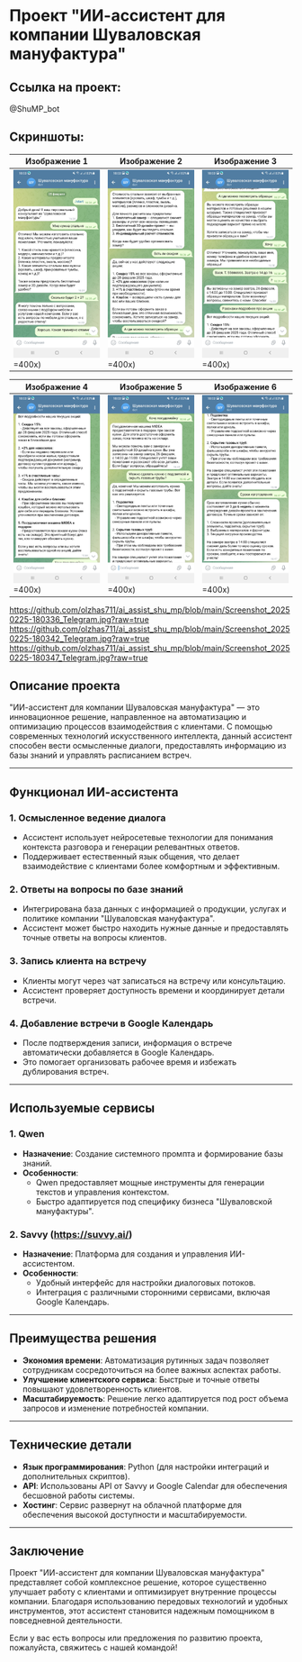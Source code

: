 # Проект "ИИ-ассистент для компании Шуваловская мануфактура"

## Ссылка на проект: 

@ShuMP_bot

## Скриншоты:
| Изображение 1 | Изображение 2 | Изображение 3 |
|---------------|---------------|---------------|
| ![](https://github.com/olzhas711/ai_assist_shu_mp/blob/main/Screenshot_20250225-180310_Telegram.jpg?raw=true) =400x) | ![](https://github.com/olzhas711/ai_assist_shu_mp/blob/main/Screenshot_20250225-180317_Telegram.jpg?raw=true) =400x) | ![](https://github.com/olzhas711/ai_assist_shu_mp/blob/main/Screenshot_20250225-180323_Telegram.jpg?raw=true) =400x) |

| Изображение 4 | Изображение 5 | Изображение 6 |
|---------------|---------------|---------------|
| ![](https://github.com/olzhas711/ai_assist_shu_mp/blob/main/Screenshot_20250225-180336_Telegram.jpg?raw=true) =400x) | ![](https://github.com/olzhas711/ai_assist_shu_mp/blob/main/Screenshot_20250225-180342_Telegram.jpg?raw=true) =400x) | ![](https://github.com/olzhas711/ai_assist_shu_mp/blob/main/Screenshot_20250225-180347_Telegram.jpg?raw=true) =400x) |


https://github.com/olzhas711/ai_assist_shu_mp/blob/main/Screenshot_20250225-180336_Telegram.jpg?raw=true
https://github.com/olzhas711/ai_assist_shu_mp/blob/main/Screenshot_20250225-180342_Telegram.jpg?raw=true
https://github.com/olzhas711/ai_assist_shu_mp/blob/main/Screenshot_20250225-180347_Telegram.jpg?raw=true

## Описание проекта

"ИИ-ассистент для компании Шуваловская мануфактура" — это инновационное решение, направленное на автоматизацию и оптимизацию процессов взаимодействия с клиентами. С помощью современных технологий искусственного интеллекта, данный ассистент способен вести осмысленные диалоги, предоставлять информацию из базы знаний и управлять расписанием встреч.

---

## Функционал ИИ-ассистента

### 1. **Осмысленное ведение диалога**
   - Ассистент использует нейросетевые технологии для понимания контекста разговора и генерации релевантных ответов.
   - Поддерживает естественный язык общения, что делает взаимодействие с клиентами более комфортным и эффективным.

### 2. **Ответы на вопросы по базе знаний**
   - Интегрирована база данных с информацией о продукции, услугах и политике компании "Шуваловская мануфактура".
   - Ассистент может быстро находить нужные данные и предоставлять точные ответы на вопросы клиентов.

### 3. **Запись клиента на встречу**
   - Клиенты могут через чат записаться на встречу или консультацию.
   - Ассистент проверяет доступность времени и координирует детали встречи.

### 4. **Добавление встречи в Google Календарь**
   - После подтверждения записи, информация о встрече автоматически добавляется в Google Календарь.
   - Это помогает организовать рабочее время и избежать дублирования встреч.

---

## Используемые сервисы

### 1. **Qwen**
   - **Назначение**: Создание системного промпта и формирование базы знаний.
   - **Особенности**:
     - Qwen предоставляет мощные инструменты для генерации текстов и управления контекстом.
     - Быстро адаптируется под специфику бизнеса "Шуваловской мануфактуры".

### 2. **Savvy (https://suvvy.ai/)**
   - **Назначение**: Платформа для создания и управления ИИ-ассистентом.
   - **Особенности**:
     - Удобный интерфейс для настройки диалоговых потоков.
     - Интеграция с различными сторонними сервисами, включая Google Календарь.

---

## Преимущества решения

- **Экономия времени**: Автоматизация рутинных задач позволяет сотрудникам сосредоточиться на более важных аспектах работы.
- **Улучшение клиентского сервиса**: Быстрые и точные ответы повышают удовлетворенность клиентов.
- **Масштабируемость**: Решение легко адаптируется под рост объема запросов и изменение потребностей компании.

---

## Технические детали

- **Язык программирования**: Python (для настройки интеграций и дополнительных скриптов).
- **API**: Использованы API от Savvy и Google Calendar для обеспечения бесшовной работы системы.
- **Хостинг**: Сервис развернут на облачной платформе для обеспечения высокой доступности и масштабируемости.

---

## Заключение

Проект "ИИ-ассистент для компании Шуваловская мануфактура" представляет собой комплексное решение, которое существенно улучшает работу с клиентами и оптимизирует внутренние процессы компании. Благодаря использованию передовых технологий и удобных инструментов, этот ассистент становится надежным помощником в повседневной деятельности. 

Если у вас есть вопросы или предложения по развитию проекта, пожалуйста, свяжитесь с нашей командой!
